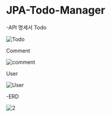 # JPA-Todo-Manager
-API 명세서
Todo

![Todo](https://github.com/user-attachments/assets/ffe43532-5cff-4bcb-b246-b085440b4219)

Comment

![comment](https://github.com/user-attachments/assets/29b0dc72-dfac-4dff-a174-ed08b3f339b8)

User

![User](https://github.com/user-attachments/assets/8aa5949f-8fd7-4094-b643-b712d493dfb4)


-ERD

![2](https://github.com/user-attachments/assets/870ed1ab-8883-41a4-91b1-ac83af8fa4e6)
